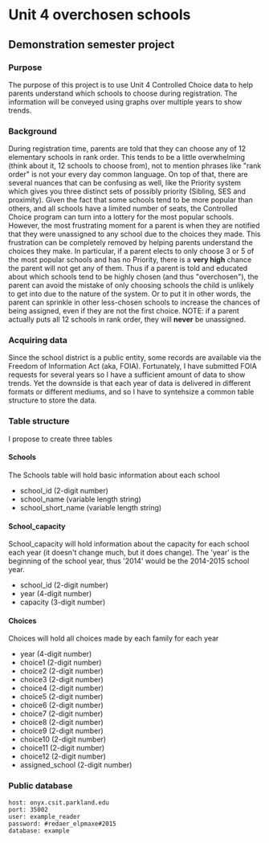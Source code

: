 # Unit 4 overchosen schools
## Demonstration semester project

### Purpose
The purpose of this project is to use Unit 4 Controlled Choice data to help parents understand which schools to choose during registration. The information will be conveyed using graphs over multiple years to show trends.

### Background
During registration time, parents are told that they can choose any of 12 elementary schools in rank order. This tends to be a little overwhelming (think about it, 12 schools to choose from), not to mention phrases like "rank order" is not your every day common language. On top of that, there are several nuances that can be confusing as well, like the Priority system which gives you three distinct sets of possibly priority (Sibling, SES and proximity). Given the fact that some schools tend to be more popular than others, and all schools have a limited number of seats, the Controlled Choice program can turn into a lottery for the most popular schools. However, the most frustrating moment for a parent is when they are notified that they were unassigned to any school due to the choices they made. This frustration can be completely removed by helping parents understand the choices they make. In particular, if a parent elects to only choose 3 or 5 of the most popular schools and has no Priority, there is a **__very high__** chance the parent will not get any of them. Thus if a parent is told and educated about which schools tend to be highly chosen (and thus "overchosen"), the parent can avoid the mistake of only choosing schools the child is unlikely to get into due to the nature of the system. Or to put it in other words, the parent can sprinkle in other less-chosen schools to increase the chances of being assigned, even if they are not the first choice. NOTE: if a parent actually puts all 12 schools in rank order, they will **never** be unassigned.

### Acquiring data
Since the school district is a public entity, some records are available via the Freedom of Information Act (aka, FOIA). Fortunately, I have submitted FOIA requests for several years so I have a sufficient amount of data to show trends. Yet the downside is that each year of data is delivered in different formats or different mediums, and so I have to syntehsize a common table structure to store the data.

### Table structure
I propose to create three tables

#### Schools
The Schools table will hold basic information about each school
+ school_id (2-digit number)
+ school_name (variable length string)
+ school_short_name (variable length string)

#### School_capacity
School_capacity will hold information about the capacity for each school each year (it doesn't change much, but it does change). The 'year' is the beginning of the school year, thus '2014' would be the 2014-2015 school year.
+ school_id (2-digit number)
+ year (4-digit number)
+ capacity (3-digit number)

#### Choices
Choices will hold all choices made by each family for each year
+ year (4-digit number)
+ choice1 (2-digit number)
+ choice2 (2-digit number)
+ choice3 (2-digit number)
+ choice4 (2-digit number)
+ choice5 (2-digit number)
+ choice6 (2-digit number)
+ choice7 (2-digit number)
+ choice8 (2-digit number)
+ choice9 (2-digit number)
+ choice10 (2-digit number)
+ choice11 (2-digit number)
+ choice12 (2-digit number)
+ assigned_school (2-digit number)

### Public database
```
host: onyx.csit.parkland.edu
port: 35002
user: example_reader
password: #redaer_elpmaxe#2015
database: example
```
